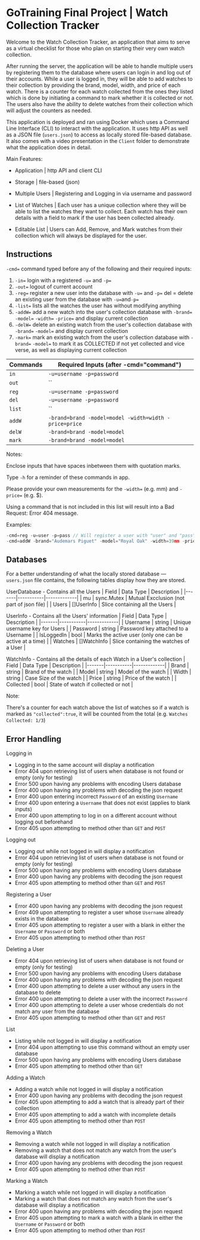 # GoTraining Final Project | Watch Collection Tracker

Welcome to the Watch Collection Tracker, an application that aims to serve as a virtual checklist for those who plan on starting their very own watch collection.

After running the server, the application will be able to handle multiple users by registering them to the database where users can login in and log out of their accounts. While a user is logged in, they will be able to add watches to their collection by providing the brand, model, width, and price of each watch. There is a counter for each watch collected from the ones they listed which is done by initiating a command to mark whether it is collected or not. The users also have the ability to delete watches from their collection which will adjust the counters as needed.

This application is deployed and ran using Docker which uses a Command Line Interface (CLI) to interact with the application. It uses http API as well as a JSON file (`users.json`) to access as locally stored file-based database. It also comes with a video presentation in the `Client` folder to demonstrate what the application does in detail.

Main Features:

- Application | http API and client CLI

- Storage | file-based (json)

- Multiple Users | Registering and Logging in via username and password

- List of Watches | Each user has a unique collection where they will be able to list the watches they want to collect. Each watch has their own details with a field to mark if the user has been collected already.

- Editable List | Users can Add, Remove, and Mark watches from their collection which will always be displayed for the user.

## Instructions

`-cmd=` command typed before any of the following and their required inputs:

1. `-in=` login with a registered `-u=` and `-p=`
2. `-out=` logout of current account
3. `-reg=` register a new user into the database with `-u=` and `-p=` del = delete an existing user from the database with `-u=`and`-p=`
4. `-list=` lists all the watches the user has without modifying anything
5. `-addW=` add a new watch into the user's collection database with `-brand=` `-model=` `-width=` `-price=` and display current collection
6. `-delW=` delete an existing watch from the user's collection database with `-brand=` `-model=` and display current collection
7. `-mark=` mark an existing watch from the user's collection database with `-brand=` `-model=` to mark it as COLLECTED if not yet collected and vice verse, as well as displaying current collection

| Commands | Required Inputs (after -cmd="command")                |
| -------- | ----------------------------------------------------- |
| `in`     | `-u=username -p=password`                             |
| `out`    | ``                                                    |
| `reg`    | `-u=username -p=password`                             |
| `del`    | `-u=username -p=password`                             |
| `list`   | ``                                                    |
| `addW`   | `-brand=brand -model=model -width=width -price=price` |
| `delW`   | `-brand=brand -model=model`                           |
| `mark`   | `-brand=brand -model=model`                           |

Notes:

Enclose inputs that have spaces inbetween them with quotation marks.

Type `-h` for a reminder of these commands in app.

Please provide your own measurements for the `-width=` (e.g. mm) and `-price=` (e.g. $).

Using a command that is not included in this list will result into a Bad Request: Error 404 message.

Examples:

```go
-cmd=reg -u=user -p=pass // Will register a user with "user" and "pass" as their credentials
-cmd=addW -brand="Audemars Piguet" -model="Royal Oak" -width=39mm -price=$32000 // Will register a watch with the following details (Note: spaces in input require quotations)
```

## Databases

For a better understanding of what the locally stored database — `users.json` file contains, the following tables display how they are stored.

UserDatabase - Contains all the Users
| Field | Data Type | Description |
|-------|-----------|-------------|
| mu | sync.Mutex | Mutual Excclusion (not part of json file) |
| Users | []UserInfo | Slice containing all the Users |

UserInfo - Contains all the Users' information
| Field | Data Type | Description |
|-------|-----------|-------------|
| Username | string | Unique username key for Users |
| Password | string | Password key attached to a Username |
| IsLoggedIn | bool | Marks the active user (only one can be active at a time) |
| Watches | []WatchInfo | Slice containing the watches of a User |

WatchInfo - Contains all the details of each Watch in a User's collection
| Field | Data Type | Description |
|-------|-----------|-------------|
| Brand | string | Brand of the watch |
| Model | string | Model of the watch |
| Width | string | Case Size of the watch |
| Price | string | Price of the watch |
| Collected | bool | State of watch if collected or not |

Note:

There's a counter for each watch above the list of watches so if a watch is marked as `"collected":true`, it will be counted from the total (e.g. `Watches Collected: 1/3`)

## Error Handling

Logging in

- Logging in to the same account will display a notification
- Error 404 upon retrieving list of users when database is not found or empty (only for testing)
- Error 500 upon having any problems with encoding Users database
- Error 400 upon having any problems with decoding the json request
- Error 400 upon entering incorrect `Password` of an existing `Username`
- Error 400 upon entering a `Username` that does not exist (applies to blank inputs)
- Error 400 upon attempting to log in on a different account without logging out beforehand
- Error 405 upon attempting to method other than `GET` and `POST`

Logging out

- Logging out while not logged in will display a notification
- Error 404 upon retrieving list of users when database is not found or empty (only for testing)
- Error 500 upon having any problems with encoding Users database
- Error 400 upon having any problems with decoding the json request
- Error 405 upon attempting to method other than `GET` and `POST`

Registering a User

- Error 400 upon having any problems with decoding the json request
- Error 409 upon attempting to register a user whose `Username` already exists in the database
- Error 405 upon attempting to register a user with a blank in either the `Username` or `Password` or both
- Error 405 upon attempting to method other than `POST`

Deleting a User

- Error 404 upon retrieving list of users when database is not found or empty (only for testing)
- Error 500 upon having any problems with encoding Users database
- Error 400 upon having any problems with decoding the json request
- Error 400 upon attempting to delete a user without any users in the database to delete
- Error 400 upon attempting to delete a user with the incorrect `Password`
- Error 400 upon attempting to delete a user whose credentials do not match any user from the database
- Error 405 upon attempting to method other than `GET` and `POST`

List

- Listing while not logged in will display a notification
- Error 404 upon attempting to use this command without an empty user database
- Error 500 upon having any problems with encoding Users database
- Error 405 upon attempting to method other than `GET`

Adding a Watch

- Adding a watch while not logged in will display a notification
- Error 400 upon having any problems with decoding the json request
- Error 405 upon attempting to add a watch that is already part of their collection
- Error 405 upon attempting to add a watch with incomplete details
- Error 405 upon attempting to method other than `POST`

Removing a Watch

- Removing a watch while not logged in will display a notification
- Removing a watch that does not match any watch from the user's database will display a notification
- Error 400 upon having any problems with decoding the json request
- Error 405 upon attempting to method other than `POST`

Marking a Watch

- Marking a watch while not logged in will display a notification
- Marking a watch that does not match any watch from the user's database will display a notification
- Error 400 upon having any problems with decoding the json request
- Error 405 upon attempting to mark a watch with a blank in either the `Username` or `Password` or both
- Error 405 upon attempting to method other than `POST`
